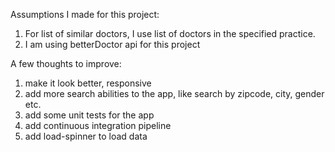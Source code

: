 Assumptions I made for this project:
1. For list of similar doctors, I use list of doctors in the specified practice. 
2. I am using betterDoctor api for this project

A few thoughts to improve:
1. make it look better, responsive
2. add more search abilities to the app, like search by zipcode, city, gender etc.
3. add some unit tests for the app
4. add continuous integration pipeline
5. add load-spinner to load data